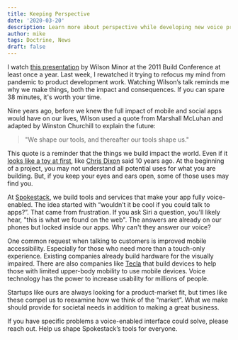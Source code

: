```yaml
---
title: Keeping Perspective
date: '2020-03-20'
description: Learn more about perspective while developing new voice products. Marshall McLuhan reminds us, "We shape our tools, and thereafter our tools shape us."
author: mike
tags: Doctrine, News
draft: false
---
```


I watch [this presentation](https://vimeo.com/34017777) by Wilson Minor at the 2011 Build Conference at least once a year. Last week, I rewatched it trying to refocus my mind from pandemic to product development work. Watching Wilson’s talk reminds me why we make things, both the impact and consequences. If you can spare 38 minutes, it's worth your time.

Nine years ago, before we knew the full impact of mobile and social apps would have on our lives, Wilson used a quote from Marshall McLuhan and adapted by Winston Churchill to explain the future:

> "We shape our tools, and thereafter our tools shape us."

This quote is a reminder that the things we build impact the world. Even if it [looks like a toy at first](https://cdixon.org/2010/01/03/the-next-big-thing-will-start-out-looking-like-a-toy), like [Chris Dixon](https://twitter.com/cdixon) said 10 years ago. At the beginning of a project, you may not understand all potential uses for what you are building. But, if you keep your eyes and ears open, some of those uses may find you.

At [Spokestack](https://www.spokestack.io), we build tools and services that make your app fully voice-enabled. The idea started with “wouldn’t it be cool if you could talk to apps?”. That came from frustration. If you ask Siri a question, you'll likely hear, "this is what we found on the web". The answers are already on our phones but locked inside our apps. Why can't they answer our voice?

One common request when talking to customers is improved mobile accessibility. Especially for those who need more than a touch-only experience. Existing companies already build hardware for the visually impaired. There are also companies like [Tecla](https://gettecla.com/pages/tecla-e) that build devices to help those with limited upper-body mobility to use mobile devices. Voice technology has the power to increase usability for millions of people.

Startups like ours are always looking for a product-market fit, but times like these compel us to reexamine how we think of the “market”. What we make should provide for societal needs in addition to making a great business.

If you have specific problems a voice-enabled interface could solve, please reach out. Help us shape Spokestack’s tools for everyone.
